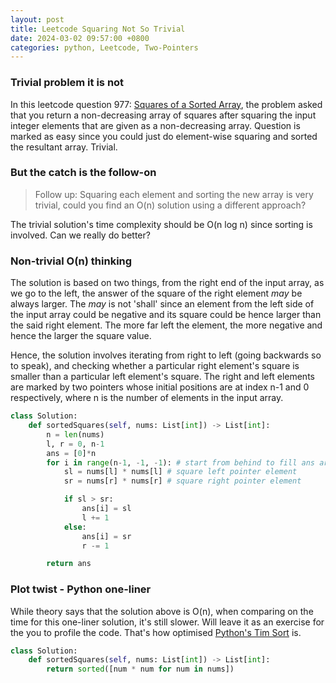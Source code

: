 ```yaml
---
layout: post
title: Leetcode Squaring Not So Trivial
date: 2024-03-02 09:57:00 +0800
categories: python, Leetcode, Two-Pointers
---
```


### Trivial problem it is not

In this leetcode question 977: [Squares of a Sorted Array], the problem asked that you return a non-decreasing array of squares after squaring the input integer elements that are given as a non-decreasing array. Question is marked as easy since you could just do element-wise squaring and sorted the resultant array. Trivial.

### But the catch is the follow-on

> Follow up: Squaring each element and sorting the new array is very trivial, could you find an O(n) solution using a different approach?

The trivial solution's time complexity should be O(n log n) since sorting is involved. Can we really do better?

### Non-trivial O(n) thinking

The solution is based on two things, from the right end of the input array, as we go to the left, the answer of the square of the right element *may* be always larger. The *may* is not 'shall' since an element from the left side of the input array could be negative and its square could be hence larger than the said right element. The more far left the element, the more negative and hence the larger the square value. 

Hence, the solution involves iterating from right to left (going backwards so to speak), and checking whether a particular right element's square is smaller than a particular left element's square. The right and left elements are marked by two pointers whose initial positions are at index n-1 and 0 respectively, where n is the number of elements in the input array.

```python
class Solution:
    def sortedSquares(self, nums: List[int]) -> List[int]:
        n = len(nums)
        l, r = 0, n-1
        ans = [0]*n
        for i in range(n-1, -1, -1): # start from behind to fill ans array
            sl = nums[l] * nums[l] # square left pointer element
            sr = nums[r] * nums[r] # square right pointer element

            if sl > sr:
                ans[i] = sl
                l += 1
            else:
                ans[i] = sr
                r -= 1

        return ans
```

### Plot twist - Python one-liner

While theory says that the solution above is O(n), when comparing on the time for this one-liner solution, it's still slower. Will leave it as an exercise for the you to profile the code. That's how optimised [Python's Tim Sort] is. 

```python
class Solution:
    def sortedSquares(self, nums: List[int]) -> List[int]:
        return sorted([num * num for num in nums])
```



[Squares of a Sorted Array]: https://leetcode.com/problems/squares-of-a-sorted-array/description/

[Python's Tim Sort]: https://en.wikipedia.org/wiki/Timsort#:~:text=Timsort%20was%20Python's%20standard%20sorting,sorting%20algorithm%20used%20in%20Rust.